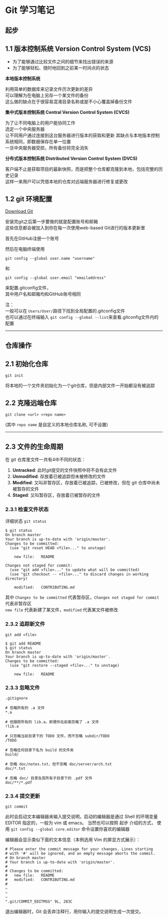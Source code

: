 # Git 学习笔记

## 起步
## 1.1 版本控制系统 Version Control System (VCS)
* 为了能够通过比较文件之间的细节来找出错误的来源
* 为了能够轻松、随时地回到之前某一时间点的状态

**本地版本控制系统**

利用简单的数据库来记录文件历次更新的差异<br/>
可以理解为在电脑上另存一个某文件的备份<br/>
这么做的缺点在于很容易混淆目录名称或是不小心覆盖掉备份文件

**集中式版本控制系统 Central Version Control System (CVCS)**

为了让不同电脑上的用户能协同工作<br/>
选定一个中央服务器<br/>
让不同用户通过连接到这台服务器进行版本的获取和更新
其缺点与本地版本控制系统相同，即数据保存在单一位置<br/>
一旦中央服务器受损，所有备份将完全消失

**分布式版本控制系统 Distributed Version Control System (DVCS)**

客户端不止是获取项目的最新快照，而是把整个仓库都克隆到本地，包括完整的历史记录<br/>
这样一来用户可以凭借本地的仓库对远端服务器进行修复或更改

## 1.2 git 环境配置

[Download Git](https://git-scm.com/download/win)

安装完git之后第一步要做的就是配置账号和邮箱<br/>
这些信息都会被加入到你在每一次使用web-based Git进行的版本更新里<br/>

首先在GitHub注册一个账号

然后在电脑终端使用
```
git config --global user.name "username"
```
和
```
git config --global user.email "emailaddress"
```
来配置.gitconfig文件，<br/>
其中用户名和邮箱均和GitHub账号相同

注：<br/>
一般可以在 ```Users/User/```路径下找到全局配置的.gitconfig文件<br/>
也可以通过在终端输入 ```git config --global --list```来查看.gitconfig文件内的配置

---
## 仓库操作
## 2.1 初始化仓库
```git init```

将本地的一个文件夹初始化为一个git仓库，但是内部文件一开始都没有被追踪<br/>

## 2.2 克隆远端仓库
```git clone <url> <repo name>```

(其中 `repo name` 是自定义的本地仓库名称, 可不设置)

---
## 2.3 文件的生命周期

在 git 仓库里文件一共有4中不同的状态：<br/>
1. **Untracked**: 此时git提交的文件快照中将不会有此文件
2. **Unmodified**: 存放着已被追踪但未被修改的文件
3. **Modified**: 又叫非暂存区，存放着已被追踪，已被修改，但在 git 仓库中尚未被暂存的文件
4. **Staged**: 又叫暂存区，存放着已被暂存的文件

### 2.3.1 检查文件状态
详细状态 `git status`<br/>
```
$ git status
On branch master
Your branch is up-to-date with 'origin/master'.
Changes to be committed:
  (use "git reset HEAD <file>..." to unstage)

    new file:   README

Changes not staged for commit:
  (use "git add <file>..." to update what will be committed)
  (use "git checkout -- <file>..." to discard changes in working directory)

    modified:   CONTRIBUTING.md
```

其中 `Changes to be committed` 代表暂存区，`Changes not staged for commit` 代表非暂存区<br/>
`new file` 代表新建了某文件，`modified` 代表某文件被修改

### 2.3.2 追踪新文件
```git add <file>```
```
$ git add README
$ git status
On branch master
Your branch is up-to-date with 'origin/master'.
Changes to be committed:
  (use "git restore --staged <file>..." to unstage)

    new file:   README
```

### 2.3.3 忽略文件
```.gitignore```
```
# 忽略所有的 .a 文件
*.a

# 但跟踪所有的 lib.a，即便你在前面忽略了 .a 文件
!lib.a

# 只忽略当前目录下的 TODO 文件，而不忽略 subdir/TODO
/TODO

# 忽略任何目录下名为 build 的文件夹
build/

# 忽略 doc/notes.txt，但不忽略 doc/server/arch.txt
doc/*.txt

# 忽略 doc/ 目录及其所有子目录下的 .pdf 文件
doc/**/*.pdf

```

### 2.3.4 提交更新
```git commit```

此时会启动文本编辑器来输入提交说明，启动的编辑器是通过 Shell 的环境变量 EDITOR 指定的，一般为 vim 或 emacs。 当然也可以按照 起步 介绍的方式， 使用 `git config --global core.editor` 命令设置你喜欢的编辑器

编辑器会显示类似下面的文本信息（本例选用 Vim 的屏显方式展示）：

```
# Please enter the commit message for your changes. Lines starting
# with '#' will be ignored, and an empty message aborts the commit.
# On branch master
# Your branch is up-to-date with 'origin/master'.
#
# Changes to be committed:
#	new file:   README
#	modified:   CONTRIBUTING.md
#
~
~
~
".git/COMMIT_EDITMSG" 9L, 283C
```

退出编辑器时，Git 会丢弃注释行，用你输入的提交说明生成一次提交。